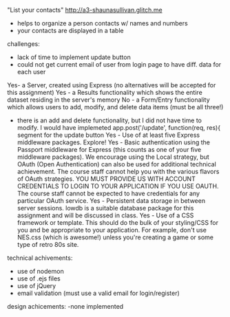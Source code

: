 "List your contacts"
 http://a3-shaunasullivan.glitch.me

- helps to organize a person contacts w/ names and numbers
- your contacts are displayed in a table

challenges:
- lack of time to implement update button
- could not get current email of user from login page to have diff. data for each user

Yes- a Server, created using Express (no alternatives will be accepted for this assignment)
Yes - a Results functionality which shows the entire dataset residing in the server's memory
No - a Form/Entry functionality which allows users to add, modify, and delete data items (must be all three!) 
  - there is an add and delete functionality, but I did not have time to modify. I would have implemeted app.post('/update', function(req, res){ segment for the update button
Yes - Use of at least five Express middleware packages. Explore!
Yes - Basic authentication using the Passport middleware for Express (this counts as one of your five middleware packages). We encourage using the Local strategy, but OAuth (Open Authentication) can also be used for additional technical achievement. The course staff cannot help you with the various flavors of OAuth strategies. YOU MUST PROVIDE US WITH ACCOUNT CREDENTIALS TO LOGIN TO YOUR APPLICATION IF YOU USE OAUTH. The course staff cannot be expected to have credentials for any particular OAuth service.
Yes - Persistent data storage in between server sessions. lowdb is a suitable database package for this assignment and will be discussed in class.
Yes - Use of a CSS framework or template. This should do the bulk of your styling/CSS for you and be appropriate to your application. For example, don't use NES.css (which is awesome!) unless you're creating a game or some type of retro 80s site.

technical achivements:
- use of nodemon
- use of .ejs files
- use of jQuery
- email validation (must use a valid email for login/register)

design achicements:
-none implemented